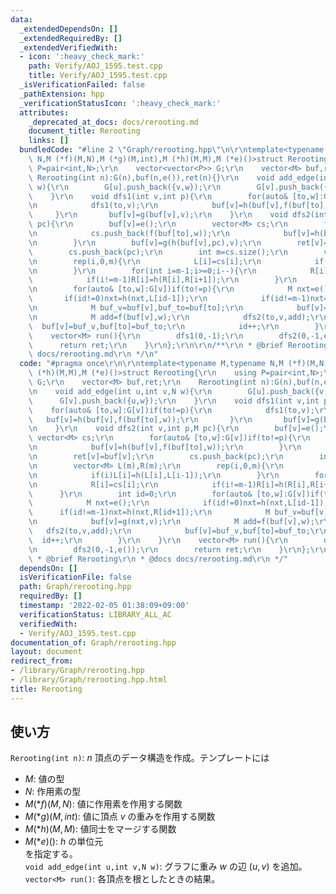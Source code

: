```yaml
---
data:
  _extendedDependsOn: []
  _extendedRequiredBy: []
  _extendedVerifiedWith:
  - icon: ':heavy_check_mark:'
    path: Verify/AOJ_1595.test.cpp
    title: Verify/AOJ_1595.test.cpp
  _isVerificationFailed: false
  _pathExtension: hpp
  _verificationStatusIcon: ':heavy_check_mark:'
  attributes:
    _deprecated_at_docs: docs/rerooting.md
    document_title: Rerooting
    links: []
  bundledCode: "#line 2 \"Graph/rerooting.hpp\"\n\r\ntemplate<typename M,typename\
    \ N,M (*f)(M,N),M (*g)(M,int),M (*h)(M,M),M (*e)()>struct Rerooting{\r\n    using\
    \ P=pair<int,N>;\r\n    vector<vector<P>> G;\r\n    vector<M> buf,ret;\r\n   \
    \ Rerooting(int n):G(n),buf(n,e()),ret(n){}\r\n    void add_edge(int u,int v,N\
    \ w){\r\n        G[u].push_back({v,w});\r\n        G[v].push_back({u,w});\r\n\
    \    }\r\n    void dfs1(int v,int p){\r\n        for(auto& [to,w]:G[v])if(to!=p){\r\
    \n            dfs1(to,v);\r\n            buf[v]=h(buf[v],f(buf[to],w));\r\n  \
    \     }\r\n       buf[v]=g(buf[v],v);\r\n    }\r\n    void dfs2(int v,int p,M\
    \ pc){\r\n        buf[v]=e();\r\n        vector<M> cs;\r\n        for(auto& [to,w]:G[v])if(to!=p){\r\
    \n            cs.push_back(f(buf[to],w));\r\n            buf[v]=h(buf[v],f(buf[to],w));\r\
    \n        }\r\n        buf[v]=g(h(buf[v],pc),v);\r\n        ret[v]=buf[v];\r\n\
    \        cs.push_back(pc);\r\n        int m=cs.size();\r\n        vector<M> L(m),R(m);\r\
    \n        rep(i,0,m){\r\n            L[i]=cs[i];\r\n            if(i)L[i]=h(L[i],L[i-1]);\r\
    \n        }\r\n        for(int i=m-1;i>=0;i--){\r\n            R[i]=cs[i];\r\n\
    \            if(i!=m-1)R[i]=h(R[i],R[i+1]);\r\n        }\r\n        int id=0;\r\
    \n        for(auto& [to,w]:G[v])if(to!=p){\r\n            M nxt=e();\r\n     \
    \       if(id!=0)nxt=h(nxt,L[id-1]);\r\n            if(id!=m-1)nxt=h(nxt,R[id+1]);\r\
    \n            M buf_v=buf[v],buf_to=buf[to];\r\n            buf[v]=g(nxt,v);\r\
    \n            M add=f(buf[v],w);\r\n            dfs2(to,v,add);\r\n          \
    \  buf[v]=buf_v,buf[to]=buf_to;\r\n            id++;\r\n        }\r\n    }\r\n\
    \    vector<M> run(){\r\n        dfs1(0,-1);\r\n        dfs2(0,-1,e());\r\n  \
    \      return ret;\r\n    }\r\n};\r\n\r\n/**\r\n * @brief Rerooting\r\n * @docs\
    \ docs/rerooting.md\r\n */\n"
  code: "#pragma once\r\n\r\ntemplate<typename M,typename N,M (*f)(M,N),M (*g)(M,int),M\
    \ (*h)(M,M),M (*e)()>struct Rerooting{\r\n    using P=pair<int,N>;\r\n    vector<vector<P>>\
    \ G;\r\n    vector<M> buf,ret;\r\n    Rerooting(int n):G(n),buf(n,e()),ret(n){}\r\
    \n    void add_edge(int u,int v,N w){\r\n        G[u].push_back({v,w});\r\n  \
    \      G[v].push_back({u,w});\r\n    }\r\n    void dfs1(int v,int p){\r\n    \
    \    for(auto& [to,w]:G[v])if(to!=p){\r\n            dfs1(to,v);\r\n         \
    \   buf[v]=h(buf[v],f(buf[to],w));\r\n       }\r\n       buf[v]=g(buf[v],v);\r\
    \n    }\r\n    void dfs2(int v,int p,M pc){\r\n        buf[v]=e();\r\n       \
    \ vector<M> cs;\r\n        for(auto& [to,w]:G[v])if(to!=p){\r\n            cs.push_back(f(buf[to],w));\r\
    \n            buf[v]=h(buf[v],f(buf[to],w));\r\n        }\r\n        buf[v]=g(h(buf[v],pc),v);\r\
    \n        ret[v]=buf[v];\r\n        cs.push_back(pc);\r\n        int m=cs.size();\r\
    \n        vector<M> L(m),R(m);\r\n        rep(i,0,m){\r\n            L[i]=cs[i];\r\
    \n            if(i)L[i]=h(L[i],L[i-1]);\r\n        }\r\n        for(int i=m-1;i>=0;i--){\r\
    \n            R[i]=cs[i];\r\n            if(i!=m-1)R[i]=h(R[i],R[i+1]);\r\n  \
    \      }\r\n        int id=0;\r\n        for(auto& [to,w]:G[v])if(to!=p){\r\n\
    \            M nxt=e();\r\n            if(id!=0)nxt=h(nxt,L[id-1]);\r\n      \
    \      if(id!=m-1)nxt=h(nxt,R[id+1]);\r\n            M buf_v=buf[v],buf_to=buf[to];\r\
    \n            buf[v]=g(nxt,v);\r\n            M add=f(buf[v],w);\r\n         \
    \   dfs2(to,v,add);\r\n            buf[v]=buf_v,buf[to]=buf_to;\r\n          \
    \  id++;\r\n        }\r\n    }\r\n    vector<M> run(){\r\n        dfs1(0,-1);\r\
    \n        dfs2(0,-1,e());\r\n        return ret;\r\n    }\r\n};\r\n\r\n/**\r\n\
    \ * @brief Rerooting\r\n * @docs docs/rerooting.md\r\n */"
  dependsOn: []
  isVerificationFile: false
  path: Graph/rerooting.hpp
  requiredBy: []
  timestamp: '2022-02-05 01:38:09+09:00'
  verificationStatus: LIBRARY_ALL_AC
  verifiedWith:
  - Verify/AOJ_1595.test.cpp
documentation_of: Graph/rerooting.hpp
layout: document
redirect_from:
- /library/Graph/rerooting.hpp
- /library/Graph/rerooting.hpp.html
title: Rerooting
---
```

## 使い方

`Rerooting(int n)`: $n$ 頂点のデータ構造を作成。テンプレートには  
* $M$: 値の型  
* $N$: 作用素の型  
* $M (*f)(M,N)$: 値に作用素を作用する関数  
* $M (*g)(M,int)$: 値に頂点 $v$ の重みを作用する関数  
* $M (*h)(M,M)$: 値同士をマージする関数  
* $M (*e)()$: $h$ の単位元  
を指定する。  
`void add_edge(int u,int v,N w)`: グラフに重み $w$ の辺 $(u,v)$ を追加。  
`vector<M> run()`: 各頂点を根としたときの結果。  